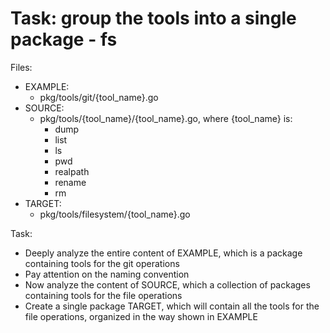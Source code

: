 # Task: group the tools into a single package - fs

Files:
 - EXAMPLE:
    - pkg/tools/git/{tool_name}.go
 - SOURCE:
    - pkg/tools/{tool_name}/{tool_name}.go, where {tool_name} is:
        - dump
        - list
        - ls
        - pwd
        - realpath
        - rename
        - rm
 - TARGET:
    - pkg/tools/filesystem/{tool_name}.go

Task:
 - Deeply analyze the entire content of EXAMPLE, which is a package containing tools for the git operations
 - Pay attention on the naming convention
 - Now analyze the content of SOURCE, which a collection of packages containing tools for the file operations
 - Create a single package TARGET, which will contain all the tools for the file operations, organized in the way shown in EXAMPLE